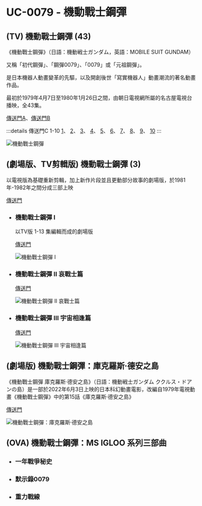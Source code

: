 # UC-0079 - 機動戰士鋼彈

## (TV) 機動戰士鋼彈 (43)
  《機動戰士鋼彈》（日語：機動戦士ガンダム，英語：MOBILE SUIT GUNDAM）

  又稱「初代鋼彈」、「鋼彈0079」、「0079」或「元祖鋼彈」。

  是日本機器人動畫變革的先驅，以及開創後世「寫實機器人」動畫潮流的著名動畫作品。

  最初於1979年4月7日至1980年1月26日之間，由朝日電視網所屬的名古屋電視台播映，全43集。

  [傳送門A](https://www.777tv.tv/video/162575.html)、[傳送門B](https://gimy.app/vod/226841.html)

  :::details 傳送門C 1-10
  [1](https://www.bilibili.com/video/BV1XW41117dL/)、
  [2](https://www.bilibili.com/video/BV1TW41127ea/)、
  [3](https://www.bilibili.com/video/BV1hW41127Yo/)、
  [4](https://www.bilibili.com/video/BV1mW41127wt/)、
  [5](https://www.bilibili.com/video/BV1zW41127Rp/)、
  [6](https://www.bilibili.com/video/BV1YW411y7KT/)、
  [7](https://www.bilibili.com/video/BV1eW411y7p1/)、
  [8](https://www.bilibili.com/video/BV1SW411y7B5/)、
  [9](https://www.bilibili.com/video/BV1uW41117kd/)、
  [10](https://www.bilibili.com/video/BV1EW41117Lz/)
  :::

  ![機動戰士鋼彈](/images/uc/uc0079/uc0079-1.jpeg)

## (劇場版、TV剪輯版) 機動戰士鋼彈 (3)
  以電視版為基礎重新剪輯，加上新作片段並且更動部分故事的劇場版，於1981年-1982年之間分成三部上映

  [傳送門](https://www.bilibili.com/video/BV1Hs411Z7sU/?p=1)

  - ### 機動戰士鋼彈 I
    以TV版 1-13 集編輯而成的劇場版

    [傳送門](https://www.bilibili.com/video/BV1Yx411N7nd/)

    ![機動戰士鋼彈 I](/images/uc/uc0079/uc0079-2.jpeg)

  - ### 機動戰士鋼彈 II 哀戰士篇
    [傳送門](https://www.bilibili.com/video/BV1ex411N7YQ/)

    ![機動戰士鋼彈 II 哀戰士篇](/images/uc/uc0079/uc0079-3.jpeg)

  - ### 機動戰士鋼彈 III 宇宙相逢篇
    [傳送門](https://www.bilibili.com/video/BV1Hs411Z7sU/?p=5)

    ![機動戰士鋼彈 III 宇宙相逢篇](/images/uc/uc0079/uc0079-4.jpeg)

## (劇場版) 機動戰士鋼彈：庫克羅斯·德安之島
  《機動戰士鋼彈 庫克羅斯·德安之島》（日語：機動戦士ガンダム ククルス・ドアンの島）是一部於2022年6月3日上映的日本科幻動畫電影，改編自1979年電視動畫《機動戰士鋼彈》中的第15話《庫克羅斯·德安之島》

  [傳送門](https://gimy.app/vod/200872.html)

  ![機動戰士鋼彈：庫克羅斯·德安之島](/images/uc/uc0079/uc0079-5.jpeg)

## (OVA) 機動戰士鋼彈：MS IGLOO 系列三部曲
  - ### 一年戰爭秘史
  - ### 默示錄0079
  - ### 重力戰線